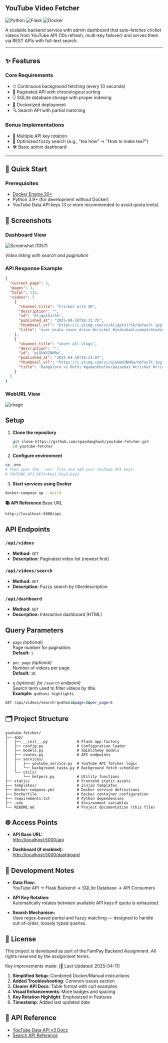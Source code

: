## YouTube Video Fetcher

![Python](https://img.shields.io/badge/python-3.9+-blue)
![Flask](https://img.shields.io/badge/flask-2.0+-lightgrey)
![Docker](https://img.shields.io/badge/docker-3.8+-blue)

A scalable backend service with admin dashboard that auto-fetches cricket videos from YouTube API (10s refresh, multi-key failover) and serves them via REST APIs with full-text search.

---

## ✨ Features

### Core Requirements
- ⏱ Continuous background fetching (every 10 seconds)
- 📄 Paginated API with chronological sorting
- 🗄 SQLite database storage with proper indexing
- 🐳 Dockerized deployment
- 🔍 Search API with partial matching

### Bonus Implementations
- 🔁 Multiple API key rotation
- 🔎 Optimized fuzzy search (e.g., "tea how" → "How to make tea?")
- 🛠 Basic admin dashboard

---

## 🚀 Quick Start

### Prerequisites
- [Docker Engine 20+](https://docs.docker.com/engine/install/)
- Python 3.9+ (for development without Docker)
- YouTube Data API keys (3 or more recommended to avoid quota limits)
## 📸 Screenshots

### Dashboard View
![Screenshot (1057)](https://github.com/user-attachments/assets/5d627a42-daea-464d-b3ad-78e37e4ed7d9)

*Video listing with search and pagination*

### API Response Example
```json
{
  "current_page": 2,
  "pages": 3,
  "total": 132,
  "videos": [
    {
      "channel_title": "Cricket with SR",
      "description": "",
      "id": "AljqptX1r5k",
      "published_at": "2025-04-10T16:31:25",
      "thumbnail_url": "https://i.ytimg.com/vi/AljqptX1r5k/default.jpg",
      "title": "over exata cover drive #cricket #indvsbanlivematchtoday #cricketmatch #ipl #crickethighlights"
    },
    {
      "channel_title": "short all vlogs",
      "description": "",
      "id": "qjGkWVZNHRw",
      "published_at": "2025-04-10T16:31:07",
      "thumbnail_url": "https://i.ytimg.com/vi/qjGkWVZNHRw/default.jpg",
      "title": "Bangalore vs Delhi #gameskhelkarpaisekai #cricket #cricketenthusiast #nationalteam #ipl #cricketlove"
    }
  ]
}
```
### WebURL View
![image](https://github.com/user-attachments/assets/c78d73f5-8941-4e23-a7c7-6f4f1af7fab1)

## Setup

1. **Clone the repository**
   ```bash
   git clone https://github.com/spandanghosh/youtube-fetcher.git
   cd youtube-fetcher
2. **Configure environment**
```bash
cp .env
# Then open the `.env` file and add your YouTube API keys:
# YOUTUBE_API_KEYS=key1,key2,key3
```
3. **Start services using Docker**
```bash
docker-compose up --build
```
**📚 API Reference**
Base URL
```bash
http://localhost:5000/api
```
## API Endpoints

### `/api/videos`
- **Method:** `GET`  
- **Description:** Paginated video list (newest first)

### `/api/videos/search`
- **Method:** `GET`  
- **Description:** Fuzzy search by title/description

### `/api/dashboard`
- **Method:** `GET`  
- **Description:** Interactive dashboard (HTML)

## Query Parameters

- `page` *(optional)*  
  Page number for pagination.  
  **Default:** `1`

- `per_page` *(optional)*  
  Number of videos per page.  
  **Default:** `10`

- `q` *(optional, for `/search` endpoint)*  
  Search term used to filter videos by title.  
  **Example:** `q=dhoni highlights`

```bash
GET /api/videos/search?q=dhoni&page=2&per_page=5
```
## 🗂 Project Structure

```text
youtube-fetcher/
├── app/
│   ├── __init__.py             # Flask app factory
│   ├── config.py               # Configuration loader
│   ├── models.py               # SQLAlchemy models
│   ├── routes.py               # API endpoints
│   ├── services/
│   │   ├── youtube_service.py  # YouTube API fetcher logic
│   │   └── background_tasks.py # Background fetch scheduler
│   └── utils/
│       └── helpers.py          # Utility functions
├── static/                     # Frontend static assets
├── templates/                  # Jinja2 templates
├── docker-compose.yml          # Docker service definitions
├── Dockerfile                  # Docker container configuration
├── requirements.txt            # Python dependencies
├── .env                        # Environment variables
└── README.md                   # Project documentation (this file)
```
## 🌐 Access Points

- **API Base URL:**  
  [http://localhost:5000/api](http://localhost:5000/api)

- **Dashboard (if enabled):**  
  [http://localhost:5000/dashboard](http://localhost:5000/dashboard)

## 📝 Development Notes

- **Data Flow:**  
  YouTube API → Flask Backend → SQLite Database → API Consumers

- **API Key Rotation:**  
  Automatically rotates between available API keys if quota is exhausted.

- **Search Mechanism:**  
  Uses regex-based partial and fuzzy matching — designed to handle out-of-order, loosely typed queries.

## 📜 License 
This project is developed as part of the FamPay Backend Assignment. All rights reserved by the assignment terms.

Key improvements made: (📅 Last Updated: 2025-04-11)
1. **Simplified Setup**: Combined Docker/Manual instructions
2. **Added Troubleshooting**: Common issues section
3. **Clearer API Docs**: Table format with curl examples
4. **Visual Enhancements**: More badges and spacing
5. **Key Rotation Highlight**: Emphasized in Features
6. **Timestamp**: Added last updated date

## 📌 API Reference
- [YouTube Data API v3 Docs](https://developers.google.com/youtube/v3)
- [Search API Reference](https://developers.google.com/youtube/v3/docs/search/list)


